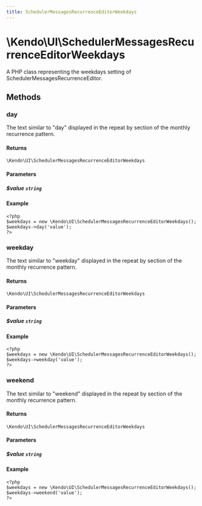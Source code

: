 ```yaml
---
title: SchedulerMessagesRecurrenceEditorWeekdays
---
```


# \Kendo\UI\SchedulerMessagesRecurrenceEditorWeekdays

A PHP class representing the weekdays setting of SchedulerMessagesRecurrenceEditor.


## Methods

### day
The text similar to "day" displayed in the repeat by section of the monthly recurrence pattern.

#### Returns
`\Kendo\UI\SchedulerMessagesRecurrenceEditorWeekdays`

#### Parameters

##### $value `string`



#### Example 
    <?php
    $weekdays = new \Kendo\UI\SchedulerMessagesRecurrenceEditorWeekdays();
    $weekdays->day('value');
    ?>

### weekday
The text similar to "weekday" displayed in the repeat by section of the monthly recurrence pattern.

#### Returns
`\Kendo\UI\SchedulerMessagesRecurrenceEditorWeekdays`

#### Parameters

##### $value `string`



#### Example 
    <?php
    $weekdays = new \Kendo\UI\SchedulerMessagesRecurrenceEditorWeekdays();
    $weekdays->weekday('value');
    ?>

### weekend
The text similar to "weekend" displayed in the repeat by section of the monthly recurrence pattern.

#### Returns
`\Kendo\UI\SchedulerMessagesRecurrenceEditorWeekdays`

#### Parameters

##### $value `string`



#### Example 
    <?php
    $weekdays = new \Kendo\UI\SchedulerMessagesRecurrenceEditorWeekdays();
    $weekdays->weekend('value');
    ?>

